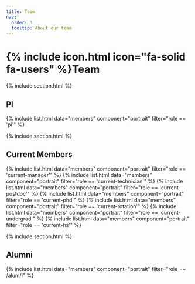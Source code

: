 ```yaml
---
title: Team
nav:
  order: 3
  tooltip: About our team
---
```


# {% include icon.html icon="fa-solid fa-users" %}Team

{% include section.html %}

## PI

{% include list.html  data="members"  component="portrait"  filter="role == 'pi'" %}

{% include section.html %}

## Current Members
{% include list.html  data="members"  component="portrait"  filter="role == 'current-manager'" %}
{% include list.html  data="members"  component="portrait"  filter="role == 'current-technician'" %}
{% include list.html  data="members"  component="portrait"  filter="role == 'current-postdoc'" %}
{% include list.html  data="members"  component="portrait"  filter="role == 'current-phd'" %}
{% include list.html  data="members"  component="portrait"  filter="role == 'current-rotation'" %}
{% include list.html  data="members"  component="portrait"  filter="role == 'current-undergrad'" %}
{% include list.html  data="members"  component="portrait"  filter="role == 'current-hs'" %}

{% include section.html %}

## Alumni

{% include list.html  data="members"  component="portrait"  filter="role =~ /alum/i" %}
